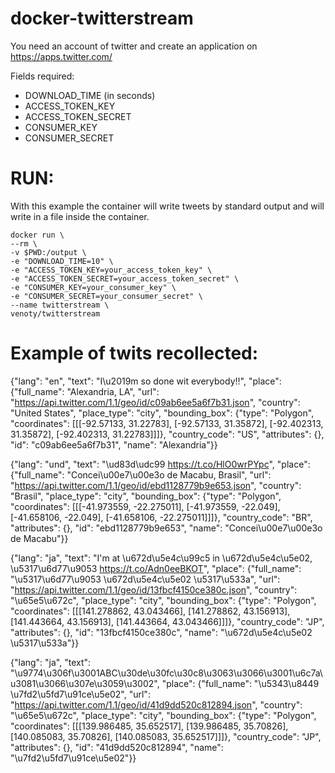 # docker-twitterstream

You need an account of twitter and create an application on https://apps.twitter.com/

Fields required:
 - DOWNLOAD_TIME (in seconds)
 - ACCESS_TOKEN_KEY
 - ACCESS_TOKEN_SECRET 
 - CONSUMER_KEY
 - CONSUMER_SECRET

# RUN:
With this example the container will write tweets by standard output and will write in a file inside the container.

```
docker run \
--rm \
-v $PWD:/output \
-e "DOWNLOAD_TIME=10" \
-e "ACCESS_TOKEN_KEY=your_access_token_key" \
-e "ACCESS_TOKEN_SECRET=your_access_token_secret" \
-e "CONSUMER_KEY=your_consumer_key" \
-e "CONSUMER_SECRET=your_consumer_secret" \
--name twitterstream \
venoty/twitterstream
```
# Example of twits recollected:

{"lang": "en", "text": "I\u2019m so done wit everybody!!", "place": {"full_name": "Alexandria, LA", "url": "https://api.twitter.com/1.1/geo/id/c09ab6ee5a6f7b31.json", "country": "United States", "place_type": "city", "bounding_box": {"type": "Polygon", "coordinates": [[[-92.57133, 31.22783], [-92.57133, 31.35872], [-92.402313, 31.35872], [-92.402313, 31.22783]]]}, "country_code": "US", "attributes": {}, "id": "c09ab6ee5a6f7b31", "name": "Alexandria"}}


{"lang": "und", "text": "\ud83d\udc99 https://t.co/HlO0wrPYpc", "place": {"full_name": "Concei\u00e7\u00e3o de Macabu, Brasil", "url": "https://api.twitter.com/1.1/geo/id/ebd1128779b9e653.json", "country": "Brasil", "place_type": "city", "bounding_box": {"type": "Polygon", "coordinates": [[[-41.973559, -22.275011], [-41.973559, -22.049], [-41.658106, -22.049], [-41.658106, -22.275011]]]}, "country_code": "BR", "attributes": {}, "id": "ebd1128779b9e653", "name": "Concei\u00e7\u00e3o de Macabu"}}


{"lang": "ja", "text": "I'm at \u672d\u5e4c\u99c5 in \u672d\u5e4c\u5e02, \u5317\u6d77\u9053 https://t.co/Adn0eeBKOT", "place": {"full_name": "\u5317\u6d77\u9053 \u672d\u5e4c\u5e02 \u5317\u533a", "url": "https://api.twitter.com/1.1/geo/id/13fbcf4150ce380c.json", "country": "\u65e5\u672c", "place_type": "city", "bounding_box": {"type": "Polygon", "coordinates": [[[141.278862, 43.043466], [141.278862, 43.156913], [141.443664, 43.156913], [141.443664, 43.043466]]]}, "country_code": "JP", "attributes": {}, "id": "13fbcf4150ce380c", "name": "\u672d\u5e4c\u5e02 \u5317\u533a"}}


{"lang": "ja", "text": "\u9774\u306f\u3001ABC\u30de\u30fc\u30c8\u3063\u3066\u3001\u6c7a\u3081\u3066\u307e\u3059\u3002", "place": {"full_name": "\u5343\u8449 \u7fd2\u5fd7\u91ce\u5e02", "url": "https://api.twitter.com/1.1/geo/id/41d9dd520c812894.json", "country": "\u65e5\u672c", "place_type": "city", "bounding_box": {"type": "Polygon", "coordinates": [[[139.986485, 35.652517], [139.986485, 35.70826], [140.085083, 35.70826], [140.085083, 35.652517]]]}, "country_code": "JP", "attributes": {}, "id": "41d9dd520c812894", "name": "\u7fd2\u5fd7\u91ce\u5e02"}}



